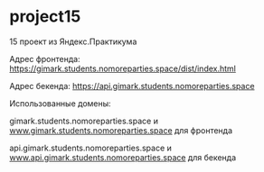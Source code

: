 # project15
15 проект из Яндекс.Практикума

Адрес фронтенда: https://gimark.students.nomoreparties.space/dist/index.html

Адрес бекенда: https://api.gimark.students.nomoreparties.space

Использованные домены:

gimark.students.nomoreparties.space и www.gimark.students.nomoreparties.space для фронтенда

api.gimark.students.nomoreparties.space и www.api.gimark.students.nomoreparties.space для бекенда
